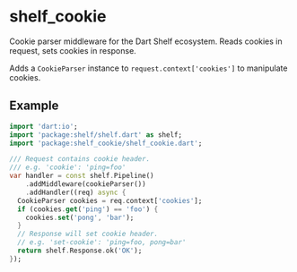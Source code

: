 # shelf_cookie

Cookie parser middleware for the Dart Shelf ecosystem.
Reads cookies in request, sets cookies in response.

Adds a `CookieParser` instance to `request.context['cookies']` to manipulate cookies.

## Example

```dart
import 'dart:io';
import 'package:shelf/shelf.dart' as shelf;
import 'package:shelf_cookie/shelf_cookie.dart';

/// Request contains cookie header.
/// e.g. 'cookie': 'ping=foo'
var handler = const shelf.Pipeline()
    .addMiddleware(cookieParser())
    .addHandler((req) async {
  CookieParser cookies = req.context['cookies'];
  if (cookies.get('ping') == 'foo') {
    cookies.set('pong', 'bar');
  }
  // Response will set cookie header.
  // e.g. 'set-cookie': 'ping=foo, pong=bar'
  return shelf.Response.ok('OK');
});
```
